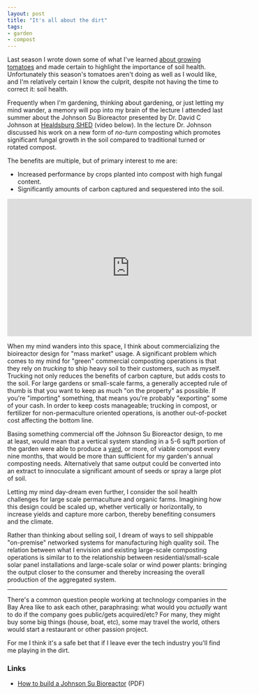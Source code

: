 ```yaml
---
layout: post
title: "It's all about the dirt"
tags:
- garden
- compost
---
```


Last season I wrote down some of what I've learned [about growing
tomatoes](/2017/09/13/growing-tomatoes.html) and made certain to highlight the
importance of soil health. Unfortunately this season's tomatoes aren't doing as
well as I would like, and I'm relatively certain I know the culprit, despite
not having the time to correct it: soil health.

Frequently when I'm gardening, thinking about gardening, or just letting my
mind wander, a memory will pop into my brain of the lecture I attended last
summer about the Johnson Su Bioreactor presented by Dr. David C Johnson at
[Healdsburg SHED](https://healdsburgshed.com/) (video below).  In the lecture
Dr. Johnson discussed his work on a new form of _no-turn_ composting which
promotes significant fungal growth in the soil compared to traditional turned
or rotated compost. 

The benefits are multiple, but of primary interest to me are:

* Increased performance by crops planted into compost with high fungal content.
* Significantly amounts of carbon captured and sequestered into the soil.

<center>
<iframe width="560" height="315" src="https://www.youtube-nocookie.com/embed/XlB4QSEMzdg" frameborder="0" allow="autoplay; encrypted-media" allowfullscreen></iframe>
</center>


When my mind wanders into this space, I think about commercializing the
bioireactor design for "mass market" usage. A significant problem which comes
to my mind for "green" commercial composting operations is that they rely on
_trucking_ to ship heavy soil to their customers, such as myself. Trucking not
only reduces the benefits of carbon capture, but adds costs to the soil. For
large gardens or small-scale farms, a generally accepted rule of thumb is that
you want to keep as much "on the property" as possible. If you're "importing"
something, that means you're probably "exporting" some of your cash. In order
to keep costs manageable; trucking in compost, or fertilizer for
non-permaculture oriented operations, is another out-of-pocket cost affecting
the bottom line.

Basing something commercial off the Johnson Su Bioreactor design, to me at least, would mean that a
vertical system standing in a 5-6 sq/ft portion of the garden were able to
produce a [yard](https://en.wikipedia.org/wiki/Square_yard), or more, of viable
compost every nine months, that would be more than sufficient for my garden's
annual composting needs. Alternatively that same output could be converted into
an extract to innoculate a significant amount of seeds or spray a large plot of
soil.

Letting my mind day-dream even further, I consider the soil health challenges
for large scale permaculture and organic farms. Imagining how this design could
be scaled up, whether vertically or horizontally, to increase yields and
capture more carbon, thereby benefiting consumers and the climate.

Rather than thinking about selling soil, I dream of ways to sell shippable
"on-premise" networked systems for manufacturing high quality soil. The
relation between what I envision and existing large-scale composting operations
is similar to to the relationship between residential/small-scale solar panel
installations and large-scale solar or wind power plants: bringing the output closer to the
consumer and thereby increasing the overall production of the aggregated
system.


---


There's a common question people working at technology companies in the Bay
Area like to ask each other, paraphrasing: what would you _actually_ want to do
if the company goes public/gets acquired/etc? For many, they might buy some big
things (house, boat, etc), some may travel the world, others would start a
restaurant or other passion project.

For me I think it's a safe bet that if I leave ever
the tech industry you'll find me playing in the dirt.



### Links

* [How to build a Johnson Su Bioreactor](http://case.nmsu.edu/case/pasodelnorteagriculturalworkshops/documents/Johnson-Su_Bioreactor_BMP.pdf) (PDF)
